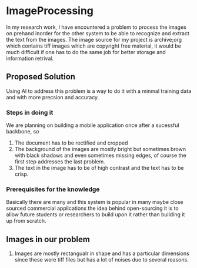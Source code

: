 # ImageProcessing
In my research work, I have encountered a problem to process the images on prehand inorder for the other system to be able to recognize and extract the text from the images. 
The image source for my project is archive;org which contains tiff images which are copyright free material, it would be much difficult if one has to do the same job for better storage and information retrival.

## Proposed Solution
Using AI to address this problem is a way to do it with a minmal training data and with more precsion and accuracy.
### Steps in doing it
We are planning on building a mobile application once after a sucessful backbone, so
1. The document has to be rectified and cropped
2. The background of the images are mostly bright but sometimes brown with black shadows and even sometimes missing edges, of course the first step addresses the last problem.
3. The text in the image has to be of high contrast and the text has to be crisp.
### Prerequisites for the knowledge
Basically there are many and this system is popular in many maybe close sourced commercial applications the idea behind open-sourcing it is to allow future students or researchers to build upon it rather than building it up from scratch.

## Images in our problem
1. Images are mostly rectangualr in shape and has a particular dimensions since these were tiff files but has a lot of noises due to several reasons.



